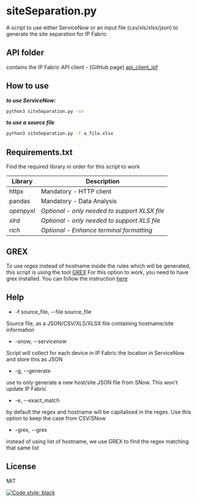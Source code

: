 # siteSeparation.py
A script to use either ServiceNow or an input file (csv/xls/xlsx/json) to generate the site separation for IP Fabric

## API folder
contains the IP Fabric API client - [GitHub page] [api_client_ipf]


## How to use

***to use ServiceNow:***
```sh
python3 siteSeparation.py -sn
```
***to use a source file***
```sh
python3 siteSeparation.py -f a_file.xlsx
```

## Requirements.txt

Find the required library in order for this script to work

| Library | Description |
| ------ | ------ |
| httpx | Mandatory - HTTP client |
| pandas | Mandatory - Data Analysis |
| *openpyxl* | *Optional - only needed to support XLSX file* |
| *xlrd* | *Optional - only needed to support XLS file* |
| *rich* | *Optional - Enhance terminal formatting* |

## GREX

To use *regex* instead of hostname inside the rules which will be generated, this script is using the tool [GREX][grex_github]
For this option to work, you need to have grex installed. You can follow the instruction [here][grex_install]

## Help

  - -f source_file, --file source_file

Source file, as a JSON/CSV/XLS/XLSX file containing hostname/site information
  - -snow, --servicenow

Script will collect for each device in IP Fabric the location in ServiceNow and store this as JSON
  - -g, --generate

use to only generate a new host/site JSON file from SNow. This won't update IP Fabric
  - -e, --exact_match

by default the regex and hostname will be capitalised in the regex. Use this option to keep the case from CSV/SNow
  - -grex, --grex

instead of using list of hostname, we use GREX to find the regex matching that same list


## License

MIT

[![Code style: black](https://img.shields.io/badge/code%20style-black-000000.svg)](https://github.com/psf/black)

[//]: # (These are reference links used in the body of this note and get stripped out when the markdown processor does its job. There is no need to format nicely because it shouldn't be seen. Thanks SO - http://stackoverflow.com/questions/4823468/store-comments-in-markdown-syntax)

   [api_client_ipf]: <https://github.com/community-fabric/integration-demos/tree/main/api_clients/ipf>
   [grex_github]: <https://github.com/pemistahl/grex>
   [grex_install]:<https://github.com/pemistahl/grex#how-to-install>